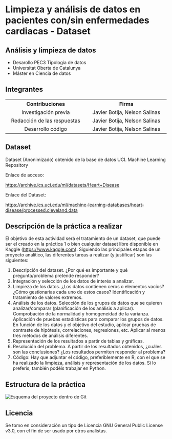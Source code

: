 # Limpieza y análisis de datos en pacientes con/sin enfermedades cardiacas - Dataset
## Análisis y limpieza de datos

- Desarollo PEC3 Tipologia de datos
- Universitat Oberta de Catalunya
- Máster en Ciencia de datos


## Integrantes
<table style="width: 100%; text-align: center;">
  <tr>
    <th style="width: 33%;">Contribuciones</th>
    <th style="width: 33%;">Firma</th>
  </tr>
  <tr>
    <td>Investigación previa </td>
    <td>Javier Botija, Nelson Salinas</td>
  </tr>
  <tr>
    <td>Redacción de las respuestas </td>
    <td>Javier Botija, Nelson Salinas</td>
  </tr>
  <tr>
    <td>Desarrollo código </td>
    <td>Javier Botija, Nelson Salinas</td>
  </tr>
</table>

## Dataset
Dataset (Anonimizado) obtenido de la base de datos UCI. Machine Learning Repository

Enlace de acceso:

https://archive.ics.uci.edu/ml/datasets/Heart+Disease

Enlace del Dataset:

https://archive.ics.uci.edu/ml/machine-learning-databases/heart-disease/processed.cleveland.data

## Descripción de la práctica a realizar
El objetivo de esta actividad será el tratamiento de un dataset, que puede ser el creado en la
práctica 1 o bien cualquier dataset libre disponible en Kaggle (https://www.kaggle.com).
Siguiendo las principales etapas de un proyecto analítico, las diferentes tareas a realizar (y
justificar) son las siguientes:
  1. Descripción del dataset. ¿Por qué es importante y qué pregunta/problema pretende
responder?
  2. Integración y selección de los datos de interés a analizar.
  3. Limpieza de los datos.
  ¿Los datos contienen ceros o elementos vacíos? ¿Cómo gestionarías cada uno
de estos casos?
  Identificación y tratamiento de valores extremos.
  4. Análisis de los datos.
  Selección de los grupos de datos que se quieren analizar/comparar (planificación
de los análisis a aplicar).
  Comprobación de la normalidad y homogeneidad de la varianza.
  Aplicación de pruebas estadísticas para comparar los grupos de datos. En función
de los datos y el objetivo del estudio, aplicar pruebas de contraste de hipótesis,
correlaciones, regresiones, etc. Aplicar al menos tres métodos de análisis
diferentes.
  5. Representación de los resultados a partir de tablas y gráficas.
  6. Resolución del problema. A partir de los resultados obtenidos, ¿cuáles son las
conclusiones? ¿Los resultados permiten responder al problema?
  7. Código: Hay que adjuntar el código, preferiblemente en R, con el que se ha realizado la
limpieza, análisis y representación de los datos. Si lo preferís, también podéis trabajar en
Python. 

## Estructura de la práctica
![Esquema del proyecto dentro de Git](https://github.com/NelsonSalinas1987/PEC3-TIPOLOGIA/blob/main/pec3.png)

## Licencia
Se tomo en consideración un tipo de Licencia GNU General Public License v3.0, con el fin de ser usado por otros analistas.


